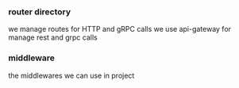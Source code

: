 ### router directory
we manage routes for HTTP and gRPC calls
we use api-gateway for manage rest and grpc calls

### middleware
the middlewares we can use in project